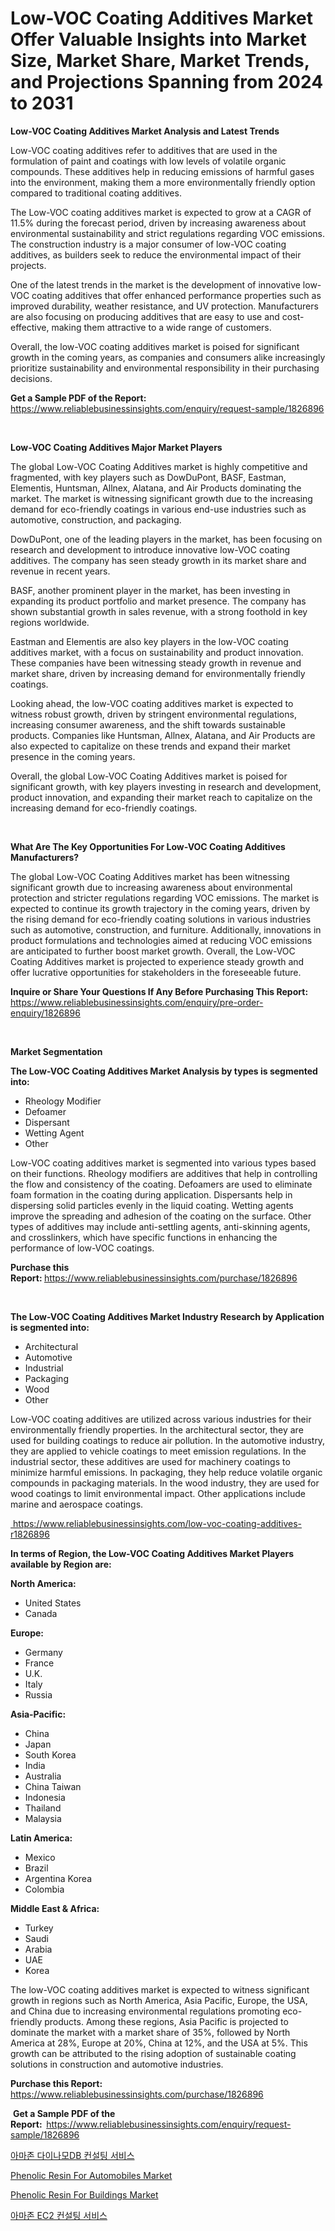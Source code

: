 <p><h1>Low-VOC Coating Additives Market Offer Valuable Insights into Market Size, Market Share, Market Trends, and Projections Spanning from 2024 to 2031</h1></p><p><strong>Low-VOC Coating Additives Market Analysis and Latest Trends</strong></p>
<p><p>Low-VOC coating additives refer to additives that are used in the formulation of paint and coatings with low levels of volatile organic compounds. These additives help in reducing emissions of harmful gases into the environment, making them a more environmentally friendly option compared to traditional coating additives.</p><p>The Low-VOC coating additives market is expected to grow at a CAGR of 11.5% during the forecast period, driven by increasing awareness about environmental sustainability and strict regulations regarding VOC emissions. The construction industry is a major consumer of low-VOC coating additives, as builders seek to reduce the environmental impact of their projects.</p><p>One of the latest trends in the market is the development of innovative low-VOC coating additives that offer enhanced performance properties such as improved durability, weather resistance, and UV protection. Manufacturers are also focusing on producing additives that are easy to use and cost-effective, making them attractive to a wide range of customers.</p><p>Overall, the low-VOC coating additives market is poised for significant growth in the coming years, as companies and consumers alike increasingly prioritize sustainability and environmental responsibility in their purchasing decisions.</p></p>
<p><strong>Get a Sample PDF of the Report:&nbsp;</strong> <a href="https://www.reliablebusinessinsights.com/enquiry/request-sample/1826896">https://www.reliablebusinessinsights.com/enquiry/request-sample/1826896</a></p>
<p>&nbsp;</p>
<p><strong>Low-VOC Coating Additives Major Market Players</strong></p>
<p><p>The global Low-VOC Coating Additives market is highly competitive and fragmented, with key players such as DowDuPont, BASF, Eastman, Elementis, Huntsman, Allnex, Alatana, and Air Products dominating the market. The market is witnessing significant growth due to the increasing demand for eco-friendly coatings in various end-use industries such as automotive, construction, and packaging. </p><p>DowDuPont, one of the leading players in the market, has been focusing on research and development to introduce innovative low-VOC coating additives. The company has seen steady growth in its market share and revenue in recent years. </p><p>BASF, another prominent player in the market, has been investing in expanding its product portfolio and market presence. The company has shown substantial growth in sales revenue, with a strong foothold in key regions worldwide.</p><p>Eastman and Elementis are also key players in the low-VOC coating additives market, with a focus on sustainability and product innovation. These companies have been witnessing steady growth in revenue and market share, driven by increasing demand for environmentally friendly coatings.</p><p>Looking ahead, the low-VOC coating additives market is expected to witness robust growth, driven by stringent environmental regulations, increasing consumer awareness, and the shift towards sustainable products. Companies like Huntsman, Allnex, Alatana, and Air Products are also expected to capitalize on these trends and expand their market presence in the coming years.</p><p>Overall, the global Low-VOC Coating Additives market is poised for significant growth, with key players investing in research and development, product innovation, and expanding their market reach to capitalize on the increasing demand for eco-friendly coatings.</p></p>
<p>&nbsp;</p>
<p><strong>What Are The Key Opportunities For Low-VOC Coating Additives Manufacturers?</strong></p>
<p><p>The global Low-VOC Coating Additives market has been witnessing significant growth due to increasing awareness about environmental protection and stricter regulations regarding VOC emissions. The market is expected to continue its growth trajectory in the coming years, driven by the rising demand for eco-friendly coating solutions in various industries such as automotive, construction, and furniture. Additionally, innovations in product formulations and technologies aimed at reducing VOC emissions are anticipated to further boost market growth. Overall, the Low-VOC Coating Additives market is projected to experience steady growth and offer lucrative opportunities for stakeholders in the foreseeable future.</p></p>
<p><strong>Inquire or Share Your Questions If Any Before Purchasing This Report:</strong> <a href="https://www.reliablebusinessinsights.com/enquiry/pre-order-enquiry/1826896">https://www.reliablebusinessinsights.com/enquiry/pre-order-enquiry/1826896</a></p>
<p>&nbsp;</p>
<p><strong>Market Segmentation</strong></p>
<p><strong>The Low-VOC Coating Additives Market Analysis by types is segmented into:</strong></p>
<p><ul><li>Rheology Modifier</li><li>Defoamer</li><li>Dispersant</li><li>Wetting Agent</li><li>Other</li></ul></p>
<p><p>Low-VOC coating additives market is segmented into various types based on their functions. Rheology modifiers are additives that help in controlling the flow and consistency of the coating. Defoamers are used to eliminate foam formation in the coating during application. Dispersants help in dispersing solid particles evenly in the liquid coating. Wetting agents improve the spreading and adhesion of the coating on the surface. Other types of additives may include anti-settling agents, anti-skinning agents, and crosslinkers, which have specific functions in enhancing the performance of low-VOC coatings.</p></p>
<p><strong>Purchase this Report:&nbsp;</strong><a href="https://www.reliablebusinessinsights.com/purchase/1826896">https://www.reliablebusinessinsights.com/purchase/1826896</a></p>
<p>&nbsp;</p>
<p><strong>The Low-VOC Coating Additives Market Industry Research by Application is segmented into:</strong></p>
<p><ul><li>Architectural</li><li>Automotive</li><li>Industrial</li><li>Packaging</li><li>Wood</li><li>Other</li></ul></p>
<p><p>Low-VOC coating additives are utilized across various industries for their environmentally friendly properties. In the architectural sector, they are used for building coatings to reduce air pollution. In the automotive industry, they are applied to vehicle coatings to meet emission regulations. In the industrial sector, these additives are used for machinery coatings to minimize harmful emissions. In packaging, they help reduce volatile organic compounds in packaging materials. In the wood industry, they are used for wood coatings to limit environmental impact. Other applications include marine and aerospace coatings.</p></p>
<p><a href="https://www.reliablebusinessinsights.com/low-voc-coating-additives-r1826896">&nbsp;https://www.reliablebusinessinsights.com/low-voc-coating-additives-r1826896</a></p>
<p><strong>In terms of Region, the Low-VOC Coating Additives Market Players available by Region are:</strong></p>
<p>
    <p> <strong> North America: </strong>
        <ul>
            <li>United States</li>
            <li>Canada</li>
        </ul>
        </p> 
    <p> <strong> Europe: </strong>
        <ul>
            <li>Germany</li>
            <li>France</li>
            <li>U.K.</li>
            <li>Italy</li>
            <li>Russia</li>
        </ul>
        </p> 
    <p> <strong> Asia-Pacific: </strong>
        <ul>
            <li>China</li>
            <li>Japan</li>
            <li>South Korea</li>
            <li>India</li>
            <li>Australia</li>
            <li>China Taiwan</li>
            <li>Indonesia</li>
            <li>Thailand</li>
            <li>Malaysia</li>
        </ul>
        </p> 
    <p> <strong> Latin America: </strong>
        <ul>
            <li>Mexico</li>
            <li>Brazil</li>
            <li>Argentina Korea</li>
            <li>Colombia</li>
        </ul>
        </p> 
    <p> <strong> Middle East & Africa: </strong>
        <ul>
            <li>Turkey</li>
            <li>Saudi</li>
            <li>Arabia</li>
            <li>UAE</li>
            <li>Korea</li>
        </ul>
    </p>
    </p>
<p><p>The low-VOC coating additives market is expected to witness significant growth in regions such as North America, Asia Pacific, Europe, the USA, and China due to increasing environmental regulations promoting eco-friendly products. Among these regions, Asia Pacific is projected to dominate the market with a market share of 35%, followed by North America at 28%, Europe at 20%, China at 12%, and the USA at 5%. This growth can be attributed to the rising adoption of sustainable coating solutions in construction and automotive industries.</p></p>
<p><strong>Purchase this Report: </strong><a href="https://www.reliablebusinessinsights.com/purchase/1826896">https://www.reliablebusinessinsights.com/purchase/1826896</a></p>
<p>&nbsp;<strong>Get a Sample PDF of the Report:&nbsp;&nbsp;</strong><a href="https://www.reliablebusinessinsights.com/enquiry/request-sample/1826896">https://www.reliablebusinessinsights.com/enquiry/request-sample/1826896</a></p>
<p><strong></strong></p>
<p><p><a href="https://github.com/milikokao84/Market-Research-Report-List-1/blob/main/6672375143647.md">아마존 다이나모DB 컨설팅 서비스</a></p><p><a href="https://github.com/indrystar/Market-Research-Report-List-3/blob/main/phenolic-resin-for-automobiles-market.md">Phenolic Resin For Automobiles Market</a></p><p><a href="https://github.com/AKSHATREPORTPRIME/Market-Research-Report-List-5/blob/main/phenolic-resin-for-buildings-market.md">Phenolic Resin For Buildings Market</a></p><p><a href="https://github.com/emakpiahsopiah/Market-Research-Report-List-1/blob/main/2392622143648.md">아마존 EC2 컨설팅 서비스</a></p></p>